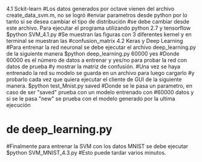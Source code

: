 4.1 Sckit-learn
#Los datos generados por octave vienen del archivo create_data_svm.m, no se logró
#enviar parametros desde python por lo tanto si se desea cambiar el tipo de distribución
#se debe cambiar desde este archivo.
Para ejecutar el programa utilizando python 2.7 y tensorflow
$python SVM_4.1.py
#Se muestran las figuras con 3 diferentes kernel y en terminal se muestran las
#confusion_matrix
4.2 Keras y Deep Learning
#Para entrenar la red neuronal se debe ejecutar el archivo deep_learning.py de la siguiente manera
$python deep_learning.py 60000 yes
#Donde 60000 es el número de datos a entrenar y yes/no para probar la red con datos de prueba
#y mostrar la matriz de confusión.
#Una vez se haya entrenado la red su modelo se guarda en un archivo para luego cargarlo
#y probarlo cada vez que quiera ejecutar el cliente de GUI de la siguiente manera.
$python test_Mnist.py saved
#Donde se le pasa un parametro, en caso de ser "saved" prueba con un modelo entrenado con
#60000 datos y si se le pasa "new" se prueba con el modelo generado por la ultima ejecución
# de deep_learning.py
#Finalmente para entrenar la SVM con los datos MNIST se debe ejecutar
$python SVM_MNIST_4.3.py
#Esto puede tardar varios minutos.
